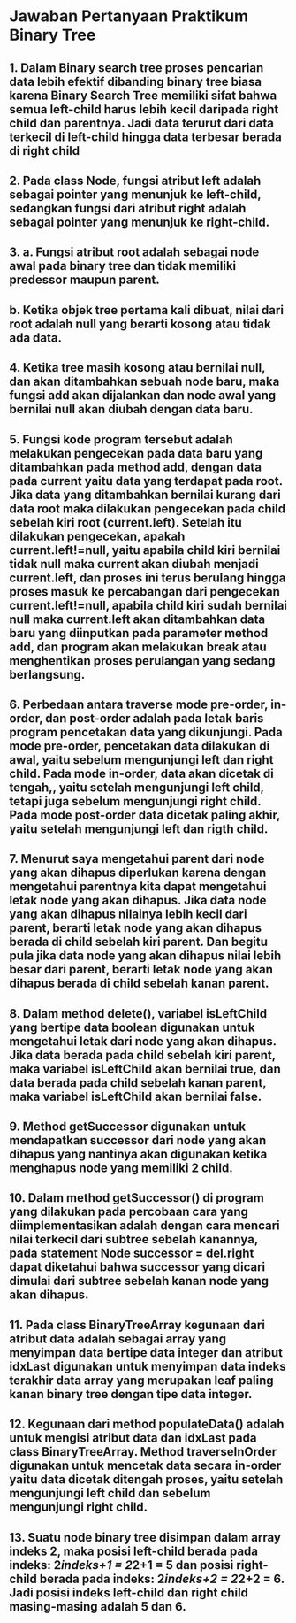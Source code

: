 
# Jawaban Pertanyaan Praktikum Binary Tree

## 1. Dalam Binary search tree proses pencarian data lebih efektif dibanding binary tree biasa karena Binary Search Tree memiliki sifat bahwa semua left-child harus lebih kecil daripada right child dan parentnya. Jadi data terurut dari data terkecil di left-child hingga data terbesar berada di right child

## 2. Pada class Node, fungsi atribut left adalah sebagai pointer yang menunjuk ke left-child, sedangkan fungsi dari atribut right adalah sebagai pointer yang menunjuk ke right-child.

## 3. a. Fungsi atribut root adalah sebagai node awal pada binary tree dan tidak memiliki predessor maupun parent.
## b. Ketika objek tree pertama kali dibuat, nilai dari root adalah null yang berarti kosong atau tidak ada data.  

## 4. Ketika tree masih kosong atau bernilai null, dan akan ditambahkan sebuah node baru, maka fungsi add akan dijalankan dan node awal yang bernilai null akan diubah dengan data baru.

## 5. Fungsi kode program tersebut adalah melakukan pengecekan pada data baru yang ditambahkan pada method add, dengan data pada current yaitu data yang terdapat pada root. Jika data yang ditambahkan bernilai kurang dari data root maka dilakukan pengecekan pada child sebelah kiri root (current.left). Setelah itu dilakukan pengecekan, apakah current.left!=null, yaitu apabila child kiri bernilai tidak null maka current akan diubah menjadi current.left, dan proses ini terus berulang hingga proses masuk ke percabangan dari pengecekan current.left!=null, apabila child kiri sudah bernilai null maka current.left akan ditambahkan data baru yang diinputkan pada parameter method add, dan program akan melakukan break atau menghentikan proses perulangan yang sedang berlangsung.

## 6. Perbedaan antara traverse mode pre-order, in-order, dan post-order adalah pada letak baris program pencetakan data yang dikunjungi. Pada mode pre-order, pencetakan data dilakukan di awal, yaitu sebelum mengunjungi left dan right child. Pada mode in-order, data akan dicetak di tengah,, yaitu setelah mengunjungi left child, tetapi juga sebelum mengunjungi right child. Pada mode post-order data dicetak paling akhir, yaitu setelah mengunjungi left dan rigth child.

## 7. Menurut saya mengetahui parent dari node yang akan dihapus diperlukan karena dengan mengetahui parentnya kita dapat mengetahui letak node yang akan dihapus. Jika data node yang akan dihapus nilainya lebih kecil dari parent, berarti letak node yang akan dihapus berada di child sebelah kiri parent. Dan begitu pula jika data node yang akan dihapus nilai lebih besar dari parent, berarti letak node yang akan dihapus berada di child sebelah kanan parent.

## 8. Dalam method delete(), variabel isLeftChild yang bertipe data boolean digunakan untuk mengetahui letak dari node yang akan dihapus. Jika data berada pada child sebelah kiri parent, maka variabel isLeftChild akan bernilai true, dan data berada pada child sebelah kanan parent, maka variabel  isLeftChild akan bernilai false.

## 9. Method getSuccessor digunakan untuk mendapatkan successor dari node yang akan dihapus yang nantinya akan digunakan ketika menghapus node yang memiliki 2 child.

## 10. Dalam method getSuccessor() di program yang dilakukan pada percobaan cara yang diimplementasikan adalah dengan cara mencari nilai terkecil dari subtree sebelah kanannya, pada statement Node successor = del.right dapat diketahui bahwa successor yang dicari dimulai dari subtree sebelah kanan node yang akan dihapus.

## 11. Pada class BinaryTreeArray kegunaan dari atribut data adalah sebagai array yang menyimpan data bertipe data integer dan atribut idxLast digunakan untuk menyimpan data indeks terakhir data array yang merupakan leaf paling kanan binary tree dengan tipe data integer.

## 12. Kegunaan dari method populateData() adalah untuk mengisi atribut data dan idxLast pada class BinaryTreeArray. Method traverseInOrder digunakan untuk mencetak data secara in-order yaitu data dicetak ditengah proses, yaitu setelah mengunjungi left child dan sebelum mengunjungi right child.

## 13. Suatu node binary tree disimpan dalam array indeks 2, maka posisi left-child berada pada indeks: 2*indeks+1 = 2*2+1 = 5 dan posisi right-child berada pada indeks: 2*indeks+2 = 2*2+2 = 6. Jadi posisi indeks left-child dan right child masing-masing adalah 5 dan 6.


